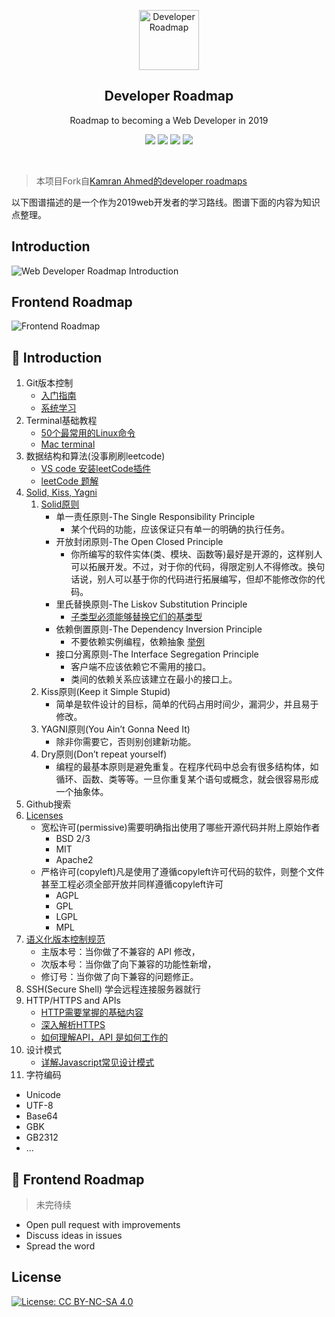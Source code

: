<p align="center">
  <a href="https://github.com/usherwong/developer-roadmap">
    <img src="https://i.imgur.com/Uid1O3A.png" alt="Developer Roadmap" width="96" height="96">
  </a>
  <h2 align="center">Developer Roadmap</h2>
  <p align="center">Roadmap to becoming a Web Developer in 2019</p>
  <p align="center">
    <a href="https://github.com/kamranahmedse/developer-roadmap#-introduction"><img src="https://img.shields.io/badge/Roadmap-2019-yellowgreen.svg"/></a>
          <a href="https://github.com/kamranahmedse/developer-roadmap/releases"><img src="https://img.shields.io/badge/Roadmaps-Past-yellow.svg"/></a>
      <a href="https://twitter.com/home?status=Developer%20Roadmap%20by%20%40kamranahmedse%20http%3A//github.com/kamranahmedse/developer-roadmap"><img src="https://img.shields.io/badge/twitter-tweet-blue.svg"/></a>
<a href="https://twitter.com/kamranahmedse"><img src="https://img.shields.io/badge/feedback-@kamranahmedse-blue.svg" /></a>
  </p>
  <br>
</p>

> 本项目Fork自[Kamran Ahmed的developer roadmaps](https://github.com/kamranahmedse/developer-roadmap)

以下图谱描述的是一个作为2019web开发者的学习路线。图谱下面的内容为知识点整理。

## Introduction

![Web Developer Roadmap Introduction](./images/intro.png)

## Frontend Roadmap

![Frontend Roadmap](./images/frontend.png)


## 🚦 Introduction
1. Git版本控制
    * [入门指南](https://github.com/xirong/my-git/blob/master/ixirong.com.md)
    * [系统学习](https://git-scm.com/book/zh/v2)
2. Terminal基础教程
    * [50个最常用的Linux命令](https://gywbd.github.io/posts/2014/8/50-linux-commands.html)
    * [Mac terminal](https://www.renfei.org/blog/mac-os-x-terminal-101.html)
3. 数据结构和算法(没事刷刷leetcode)
    * [VS code 安装leetCode插件](https://marketplace.visualstudio.com/itemdetails?itemName=shengchen.vscode-leetcode)
    * [leetCode 题解](https://github.com/hanzichi/leetcode/tree/master/Algorithms)
4. [Solid, Kiss, Yagni](https://www.cnblogs.com/shanhe/p/4832584.html)
    1. [Solid原则](https://hackernoon.com/solid-principles-530b2cc2badf)
        * 单一责任原则-The Single Responsibility Principle
            * 某个代码的功能，应该保证只有单一的明确的执行任务。
        * 开放封闭原则-The Open Closed Principle
            * 你所编写的软件实体(类、模块、函数等)最好是开源的，这样别人可以拓展开发。不过，对于你的代码，得限定别人不得修改。换句话说，别人可以基于你的代码进行拓展编写，但却不能修改你的代码。
        * 里氏替换原则-The Liskov Substitution Principle
            * [子类型必须能够替换它们的基类型](https://baike.baidu.com/item/LSP/3156621?fr=aladdin)
        * 依赖倒置原则-The Dependency Inversion Principle
            * 不要依赖实例编程，依赖抽象 [举例](https://blog.csdn.net/zhengzhb/article/details/7289269)
        * 接口分离原则-The Interface Segregation Principle
            * 客户端不应该依赖它不需用的接口。
            * 类间的依赖关系应该建立在最小的接口上。
    2. Kiss原则(Keep it Simple Stupid)
        * 简单是软件设计的目标，简单的代码占用时间少，漏洞少，并且易于修改。
    3. YAGNI原则(You Ain’t Gonna Need It)
        * 除非你需要它，否则别创建新功能。
    4. Dry原则(Don’t repeat yourself)
        * 编程的最基本原则是避免重复。在程序代码中总会有很多结构体，如循环、函数、类等等。一旦你重复某个语句或概念，就会很容易形成一个抽象体。
5. Github搜索
6. [Licenses](https://opensource.org/licenses)
    * 宽松许可(permissive)需要明确指出使用了哪些开源代码并附上原始作者
        * BSD 2/3
        * MIT
        * Apache2
    * 严格许可(copyleft)凡是使用了遵循copyleft许可代码的软件，则整个文件甚至工程必须全部开放并同样遵循copyleft许可
        * AGPL
        * GPL
        * LGPL
        * MPL
7. [语义化版本控制规范](https://semver.org/lang/zh-CN/)
    * 主版本号：当你做了不兼容的 API 修改，
    * 次版本号：当你做了向下兼容的功能性新增，
    * 修订号：当你做了向下兼容的问题修正。
8. SSH(Secure Shell) 学会远程连接服务器就行
9. HTTP/HTTPS and APIs
    * [HTTP需要掌握的基础内容](https://zhuanlan.zhihu.com/p/60450391?utm_source=wechat_session&utm_medium=social&s_r=0#showWechatShareTip)
    * [深入解析HTTPS](https://www.cnblogs.com/qcloud1001/p/6526445.html)
    * [如何理解API，API 是如何工作的](https://blog.csdn.net/cumtdeyurenjie/article/details/80211896)
10. 设计模式
    * [详解Javascript常见设计模式](https://github.com/usherwong/design-pattern-es6/wiki)
11. 字符编码
  - Unicode
  - UTF-8
  - Base64
  - GBK
  - GB2312
  - ...

## 🙌 Frontend Roadmap

> 未完待续

- Open pull request with improvements
- Discuss ideas in issues
- Spread the word
 
## License

[![License: CC BY-NC-SA 4.0](https://img.shields.io/badge/License-CC%20BY--NC--SA%204.0-lightgrey.svg)](https://creativecommons.org/licenses/by-nc-sa/4.0/)
